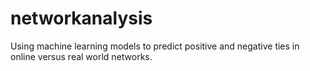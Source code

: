 # networkanalysis
Using machine learning models to predict positive and negative ties in online versus real world networks.
